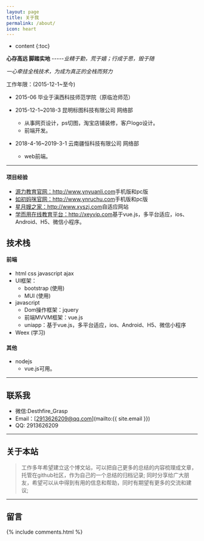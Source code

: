 ```yaml
---
layout: page
title: 关于我
permalink: /about/
icon: heart
---
```


* content
{:toc}

**心存高远 脚踏实地**
*-----业精于勤，荒于嬉；行成于思，毁于随*

*一心牵挂全栈技术，为成为真正的全栈而努力*

工作年限：(2015-12-1~至今)

* 2015-06 毕业于滇西科技师范学院（原临沧师范）

* 2015-12-1~2018-3 昆明标图科技有限公司 网络部
    * 从事网页设计，ps切图，淘宝店铺装修，客户logo设计。
    * 前端开发。
* 2018-4-16~2019-3-1 云南疆恒科技有限公司 网络部
    * web前端。

---

#### 项目经验

* <a href="http://www.ynyuanli.com" target="_blank">源力教育官网：http://www.ynyuanli.com</a>手机版和pc版
* <a href="http://www.ynruchu.com" target="_blank">如初妈咪官网：http://www.ynruchu.com</a>手机版和pc版
* <a href="http://www.xyszj.com" target="_blank">星月嫂之家：http://www.xyszj.com</a>自适应网站
* <a href="http://xeyvip.com" target="_blank">学而用在线教育平台：http://xeyvip.com</a>基于vue.js，多平台适应，ios、Android、H5、微信小程序。



## 技术栈

#### 前端

* html css javascript ajax
* UI框架：
    * bootstrap (使用)
    * MUI (使用)
* javascript
    * Dom操作框架：jquery
    * 前端MVVM框架：vue.js 
    * uniapp：基于vue.js，多平台适应，ios、Android、H5、微信小程序 
* Weex (学习)

#### 其他

* nodejs
    * vue.js可用。
    

---

## 联系我

* 微信:Desthfire_Grasp
* Email：[2913626209@qq.com](mailto:{{ site.email }})
* QQ: 2913626209

---

## 关于本站

> 工作多年希望建立这个博文站，可以把自己更多的总结的内容梳理成文章，托管在github社区，作为自己的一个总结的归档记录;
> 同时分享给广大朋友，希望可以从中得到有用的信息和帮助，同时有期望有更多的交流和建议;

---

## 留言

{% include comments.html %}
